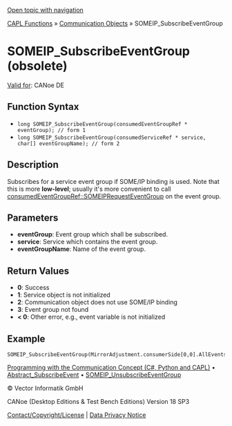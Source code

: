 [Open topic with navigation](../../../../../CANoeDEFamily.htm#Topics/CAPLFunctions/CommunicationObjects/Functions/CAPLfunctionSOMEIPSubscribeEventGroup.md)

[CAPL Functions](../../CAPLfunctions.md) » [Communication Objects](../CAPLfunctionsCOOverview.md) » SOMEIP_SubscribeEventGroup

# SOMEIP_SubscribeEventGroup (obsolete)

[Valid for](../../../Shared/FeatureAvailability.md): CANoe DE

## Function Syntax

- `long SOMEIP_SubscribeEventGroup(consumedEventGroupRef * eventGroup); // form 1`
- `long SOMEIP_SubscribeEventGroup(consumedServiceRef * service, char[] eventGroupName); // form 2`

## Description

Subscribes for a service event group if SOME/IP binding is used. Note that this is more **low-level**; usually it's more convenient to call [consumedEventGroupRef::SOMEIPRequestEventGroup](../Methods/CAPLfunctionConsumedEventGroupRefSOMEIPRequestEventGroup.md) on the event group.

## Parameters

- **eventGroup**: Event group which shall be subscribed.
- **service**: Service which contains the event group.
- **eventGroupName**: Name of the event group.

## Return Values

- **0**: Success
- **1**: Service object is not initialized
- **2**: Communication object does not use SOME/IP binding
- **3**: Event group not found
- **< 0**: Other error, e.g., event variable is not initialized

## Example

```plaintext
SOMEIP_SubscribeEventGroup(MirrorAdjustment.consumerSide[0,0].AllEvents);
```

[Programming with the Communication Concept (C#, Python and CAPL)](../../../CANoeCANalyzer/CommunicationConcept/Programming/CCP.md) • [Abstract_SubscribeEvent](CAPLfunctionAbstractSubscribeEvent.md) • [SOMEIP_UnsubscribeEventGroup](CAPLfunctionSOMEIPUnsubscribeEventGroup.md)

© Vector Informatik GmbH

CANoe (Desktop Editions & Test Bench Editions) Version 18 SP3

[Contact/Copyright/License](../../../Shared/ContactCopyrightLicense.md) | [Data Privacy Notice](https://www.vector.com/int/en/company/get-info/privacy-policy/)